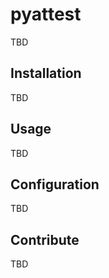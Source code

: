 # pyattest
TBD

## Installation 
TBD

## Usage    
TBD
    
## Configuration
TBD

## Contribute
TBD
